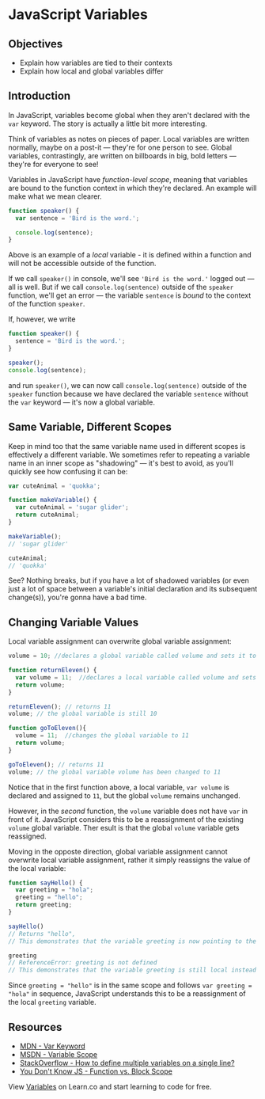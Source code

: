 # JavaScript Variables

## Objectives

- Explain how variables are tied to their contexts
- Explain how local and global variables differ

## Introduction

In JavaScript, variables become global when they aren't declared with the `var`
keyword. The story is actually a little bit more interesting.

Think of variables as notes on pieces of paper. Local variables are written
normally, maybe on a post-it — they're for one person to see. Global variables,
contrastingly, are written on billboards in big, bold letters — they're for
everyone to see!

Variables in JavaScript have _function-level scope_, meaning that variables are
bound to the function context in which they're declared. An example will make
what we mean clearer.

```javascript
function speaker() {
  var sentence = 'Bird is the word.';

  console.log(sentence);
}
```

Above is an example of a _local_ variable - it is defined within a function and
will not be accessible outside of the function.

If we call `speaker()` in console, we'll see `'Bird is the word.'` logged out —
all is well. But if we call `console.log(sentence)` outside of the `speaker`
function, we'll get an error — the variable `sentence` is _bound_ to the context
of the function `speaker`.

If, however, we write

```javascript
function speaker() {
  sentence = 'Bird is the word.';
}

speaker();
console.log(sentence);
```

and run `speaker()`, we can now call `console.log(sentence)` outside of the
`speaker` function because we have declared the variable `sentence` without the
`var` keyword — it's now a global variable.

## Same Variable, Different Scopes

Keep in mind too that the same variable name used in different scopes is
effectively a different variable. We sometimes refer to repeating a variable
name in an inner scope as "shadowing" — it's best to avoid, as you'll quickly
see how confusing it can be:

```javascript
var cuteAnimal = 'quokka';

function makeVariable() {
  var cuteAnimal = 'sugar glider';
  return cuteAnimal;
}

makeVariable();
// 'sugar glider'

cuteAnimal;
// 'quokka'

```

See? Nothing breaks, but if you have a lot of shadowed variables (or even just a
lot of space between a variable's initial declaration and its subsequent
change(s)), you're gonna have a bad time.

## Changing Variable Values

Local variable assignment can overwrite global variable assignment:

```javascript
volume = 10; //declares a global variable called volume and sets it to 10

function returnEleven() {
  var volume = 11;  //declares a local variable called volume and sets it to 11
  return volume;
}

returnEleven(); // returns 11
volume; // the global variable is still 10

function goToEleven(){
  volume = 11;  //changes the global variable to 11
  return volume;
}

goToEleven(); // returns 11
volume; // the global variable volume has been changed to 11
```

Notice that in the first function above, a local variable, `var volume` is
declared and assigned to `11`, but the global `volume` remains unchanged.

However, in the _second_ function, the `volume` variable does not have `var` in
front of it. JavaScript considers this to be a reassignment of the  existing
`volume` global variable. Ther esult is that the global `volume` variable gets
reassigned.

Moving in the opposte direction, global variable assignment cannot overwrite
local variable assignment, rather it simply reassigns the value of the local
variable:

```javascript
function sayHello() {
  var greeting = "hola";
  greeting = "hello";
  return greeting;
}

sayHello()
// Returns "hello",
// This demonstrates that the variable greeting is now pointing to the string "hello" instead of "hola"

greeting
// ReferenceError: greeting is not defined
// This demonstrates that the variable greeting is still local instead of global
```

Since `greeting = "hello"` is in the same scope and follows
`var greeting = "hola"` in sequence, JavaScript understands this to be a
reassignment of the local `greeting` variable.

## Resources

* [MDN - Var Keyword](https://developer.mozilla.org/en-US/docs/Web/JavaScript/Reference/Statements/var)
* [MSDN - Variable Scope](https://msdn.microsoft.com/library/bzt2dkta(v=vs.94).aspx)
* [StackOverflow - How to define multiple variables on a single line?](http://stackoverflow.com/q/4166785/2890716)
* [You Don't Know JS - Function vs. Block Scope](https://github.com/getify/You-Dont-Know-JS/blob/master/scope%20%26%20closures/ch3.md)

<p class='util--hide'>View <a href='https://learn.co/lessons/skills-based-js-intro-to-variables'>Variables</a> on Learn.co and start learning to code for free.</p>
